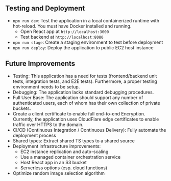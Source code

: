 ## Testing and Deployment

- `npm run dev`: Test the application in a local containerized runtime with hot-reload. You must have Docker installed and running.
  - Open React app at `http://localhost:3000`
  - Test backend at `http://localhost:8080`
- `npm run stage`: Create a staging environment to test before deployment
- `npm run deploy`: Deploy the application to public EC2 host instance

## Future Improvements

- Testing: This application has a need for tests (frontend/backend unit tests, integration tests, and E2E tests). Furthermore, a proper testing environment needs to be setup.
- Debugging: The application lacks standard debugging procedures.
- Full User Base: The application should support any number of authenticated users, each of whom has their own collection of private buckets.
- Create a client certificate to enable full end-to-end Encryption. Currently, the application uses CloudFlare edge certificates to enable traffic over HTTPS to the domain.
- CI/CD (Continuous Integration / Continuous Delivery): Fully automate the deployment process
- Shared types: Extract shared TS types to a shared source
- Deployment infrastructure improvements:
  - EC2 instance replication and auto-scaling
  - Use a managed container orchestration service
  - Host React app in an S3 bucket
  - Serverless options (esp. cloud functions)
- Optimize random image selection algorithm